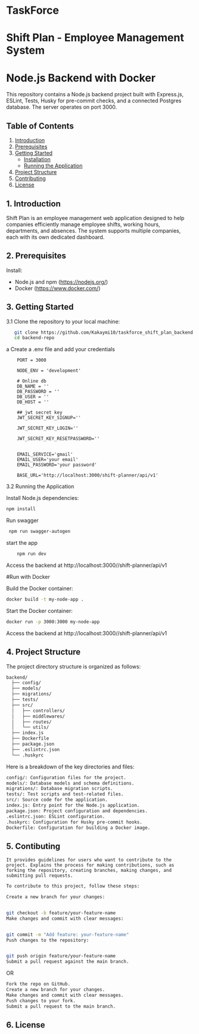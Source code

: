 # TaskForce
# Shift Plan - Employee Management System

# Node.js Backend with Docker

This repository contains a Node.js backend project built with Express.js, ESLint, Tests, Husky for pre-commit checks, and a connected Postgres database. The server operates on port 3000.

## Table of Contents

1. [Introduction](#introduction)
2. [Prerequisites](#prerequisites)
3. [Getting Started](#getting-started)
    - [Installation](#installation)
    - [Running the Application](#running-the-application)
4. [Project Structure](#project-structure)
5. [Contributing](#contributing)
6. [License](#license)

## 1. Introduction
Shift Plan is an employee management web application designed to help companies efficiently manage employee shifts, working hours, departments, and absences. The system supports multiple companies, each with its own dedicated dashboard.


## 2. Prerequisites
Install:
- Node.js and npm (https://nodejs.org/)
- Docker (https://www.docker.com/)

## 3. Getting Started


3.1 Clone the repository to your local machine:

```bash
   git clone https://github.com/Kakaymi10/taskforce_shift_plan_backend.git
   cd backend-repo
```

a Create a .env file and add your credentials

```
    PORT = 3000

    NODE_ENV = 'development'

    # Online db
    DB_NAME = ''
    DB_PASSWORD = ''
    DB_USER = ''
    DB_HOST = ''

    ## jwt secret key
    JWT_SECRET_KEY_SIGNUP=''

    JWT_SECRET_KEY_LOGIN=''

    JWT_SECRET_KEY_RESETPASSWORD=''


    EMAIL_SERVICE='gmail' 
    EMAIL_USER='your email' 
    EMAIL_PASSWORD='your password'

    BASE_URL='http://localhost:3000/shift-planner/api/v1'
```

3.2 Running the Application

Install Node.js dependencies:

```bash
npm install
```
Run swagger
```bash
 npm run swagger-autogen
```

start the app
```bash
    npm run dev
```

Access the backend at http://localhost:3000//shift-planner/api/v1

#Run with Docker

Build the Docker container:

```bash
docker build -t my-node-app .
```
   
Start the Docker container:

```bash
docker run -p 3000:3000 my-node-app
```
    
Access the backend at http://localhost:3000//shift-planner/api/v1

## 4. Project Structure 
The project directory structure is organized as follows:

```bash
backend/
  ├── config/
  ├── models/
  ├── migrations/
  ├── tests/
  ├── src/
  │   ├── controllers/
  │   ├── middlewares/
  │   ├── routes/
  │   └── utils/
  ├── index.js
  ├── Dockerfile
  ├── package.json
  ├── .eslintrc.json
  └── .huskyrc
```
Here is a breakdown of the key directories and files:

```bash
config/: Configuration files for the project.
models/: Database models and schema definitions.
migrations/: Database migration scripts.
tests/: Test scripts and test-related files.
src/: Source code for the application.
index.js: Entry point for the Node.js application.
package.json: Project configuration and dependencies.
.eslintrc.json: ESLint configuration.
.huskyrc: Configuration for Husky pre-commit hooks.
Dockerfile: Configuration for building a Docker image.
```
## 5. Contibuting
    It provides guidelines for users who want to contribute to the project. Explains the process for making contributions, such as forking the repository, creating branches, making changes, and submitting pull requests.

```bash
To contribute to this project, follow these steps:

Create a new branch for your changes:


git checkout -b feature/your-feature-name
Make changes and commit with clear messages:


git commit -m "Add feature: your-feature-name"
Push changes to the repository:


git push origin feature/your-feature-name
Submit a pull request against the main branch.

```
OR

```bash
Fork the repo on GitHub.
Create a new branch for your changes.
Make changes and commit with clear messages.
Push changes to your fork.
Submit a pull request to the main branch.
```
## 6. License
